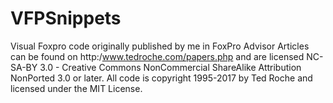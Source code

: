 # VFPSnippets
Visual Foxpro code originally published by me in FoxPro Advisor
Articles can be found on http:/www.tedroche.com/papers.php and are licensed NC-SA-BY 3.0 - 
Creative Commons NonCommercial ShareAlike Attribution NonPorted 3.0 or later.
All code is copyright 1995-2017 by Ted Roche and licensed under the MIT License.
